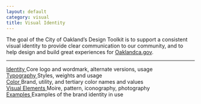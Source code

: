 ```yaml
---
layout: default
category: visual
title: Visual Identity
---
```


<p class="about-that">The goal of the City of Oakland’s Design Toolkit is to support a consistent visual identity to provide clear communication to our community, and to help design and build great experiences for <a href="oaklandca.gov">Oaklandca.gov</a>.</p>

<hr>

<div class="grid-row">
	<div class="toolkit-section one-half">
		<a href="{{ site.baseurl }}/identity/" class="toolkit-section-link">
			Identity
		</a>
		Core logo and wordmark, alternate versions, usage
	</div>
	<div class="toolkit-section one-half">
		<a href="{{ site.baseurl }}/typography/" class="toolkit-section-link">
			Typography
		</a>
		Styles, weights and usage
	</div>
	<div class="toolkit-section one-half">
		<a href="{{ site.baseurl }}/color/" class="toolkit-section-link">
			Color
		</a>
		Brand, utility, and tertiary color names and values
	</div>
	<div class="toolkit-section one-half">
		<a href="{{ site.baseurl }}/visual-elements/" class="toolkit-section-link">
			Visual Elements
		</a>
		Moire, pattern, iconography, photography
	</div>
	<div class="toolkit-section one-half">
		<a href="{{ site.baseurl }}/examples/" class="toolkit-section-link">
			Examples
		</a>
		Examples of the brand identity in use
	</div>
</div>
